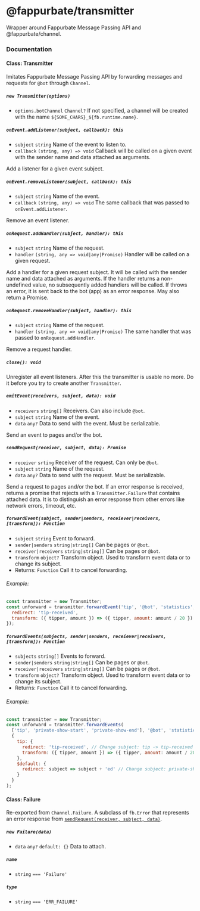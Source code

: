 @fappurbate/transmitter
===========================

Wrapper around Fappurbate Message Passing API and @fappurbate/channel.

### Documentation

#### Class: Transmitter

Imitates Fappurbate Message Passing API by forwarding messages and requests for `@bot` through `Channel`.

##### `new Transmitter(options)`

- `options.botChannel` `Channel?` If not specified, a channel will be created with the name `${SOME_CHARS}_${fb.runtime.name}`.

##### `onEvent.addListener(subject, callback): this`

- `subject` `string` Name of the event to listen to.
- `callback` `(string, any) => void` Callback will be called on a given event with the sender name and data attached as arguments.

Add a listener for a given event subject.

##### `onEvent.removeListener(subject, callback): this`

- `subject` `string` Name of the event.
- `callback` `(string, any) => void` The same callback that was passed to `onEvent.addListener`.

Remove an event listener.

##### `onRequest.addHandler(subject, handler): this`

- `subject` `string` Name of the request.
- `handler` `(string, any => void|any|Promise)` Handler will be called on a given request.

Add a handler for a given request subject. It will be called with the sender name and data attached as arguments. If the handler returns a non-undefined value, no subsequently added handlers will be called. If throws an error, it is sent back to the bot (app) as an error response. May also return a Promise.

##### `onRequest.removeHandler(subject, handler): this`

- `subject` `string` Name of the request.
- `handler` `(string, any => void|any|Promise)` The same handler that was passed to `onRequest.addHandler`.

Remove a request handler.

##### `close(): void`

Unregister all event listeners. After this the transmitter is usable no more. Do it before you try to create another `Transmitter`.

##### `emitEvent(receivers, subject, data): void`

- `receivers` `string[]` Receivers. Can also include `@bot`.
- `subject` `string` Name of the event.
- `data` `any?` Data to send with the event. Must be serializable.

Send an event to pages and/or the bot.

##### `sendRequest(receiver, subject, data): Promise`

- `receiver` `srting` Receiver of the request. Can only be `@bot`.
- `subject` `string` Name of the request.
- `data` `any?` Data to send with the request. Must be serializable.

Send a request to pages and/or the bot. If an error response is received, returns a promise that rejects with a `Transmitter.Failure` that contains attached data. It is to distinguish an error response from other errors like network errors, timeout, etc.

##### `forwardEvent(subject, sender|senders, receiever|receivers, [transform]): Function`

- `subject` `string` Event to forward.
- `sender|senders` `string|string[]` Can be pages or `@bot`.
- `receiver|receivers` `string|string[]` Can be pages or `@bot`.
- `transform` `object?` Transform object. Used to transform event data or to change its subject.
- Returns: `Function` Call it to cancel forwarding.

###### Example:
```js
const transmitter = new Transmitter;
const unforward = transmitter.forwardEvent('tip', '@bot', 'statistics', {
  redirect: 'tip-received',                                            // Change subject: tip -> tip-received
  transform: ({ tipper, amount }) => ({ tipper, amount: amount / 20 }) // Transform event data: tokens -> US dollars
});
```

##### `forwardEvents(subjects, sender|senders, receiever|receivers, [transform]): Function`

- `subjects` `string[]` Events to forward.
- `sender|senders` `string|string[]` Can be pages or `@bot`.
- `receiver|receivers` `string|string[]` Can be pages or `@bot`.
- `transform` `object?` Transform object. Used to transform event data or to change its subject.
- Returns: `Function` Call it to cancel forwarding.

###### Example:
```js
const transmitter = new Transmitter;
const unforward = transmitter.forwardEvents(
  ['tip', 'private-show-start', 'private-show-end'], '@bot', 'statistics',
  {
    tip: {
      redirect: 'tip-received', // Change subject: tip -> tip-received
      transform: ({ tipper, amount }) => ({ tipper, amount: amount / 20 }) // Transform event data: tokens -> US dollars
    },
    $default: {
      redirect: subject => subject + 'ed' // Change subject: private-show-{start,end} -> private-show-{started,ended}
    }
  }
);
```

#### Class: Failure

Re-exported from `Channel.Failure`. A subclass of `fb.Error` that represents an error response from [`sendRequest(receiver, subject, data)`](#send-requestreceiver-subject-data-promise).

##### `new Failure(data)`

- `data` `any?` `default: {}` Data to attach.

##### `name`

- `string` `=== 'Failure'`

##### `type`

- `string` `=== 'ERR_FAILURE'`
